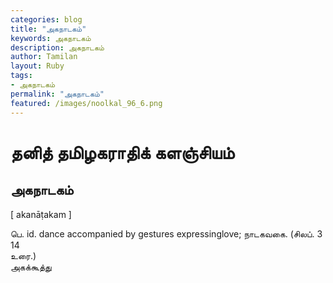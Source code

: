 ```yaml
---  
categories: blog  
title: "அகநாடகம்"
keywords: அகநாடகம்  
description: அகநாடகம்
author: Tamilan  
layout: Ruby  
tags:     
- அகநாடகம்
permalink: "அகநாடகம்"  
featured: /images/noolkal_96_6.png  
--- 
```

# தனித் தமிழகராதிக் களஞ்சியம்
## அகநாடகம்

[ akanāṭakam ]  
  
பெ. id. dance accompanied by gestures expressinglove; நாடகவகை. (சிலப். 3  
14  
உரை.)  
அகக்கூத்து